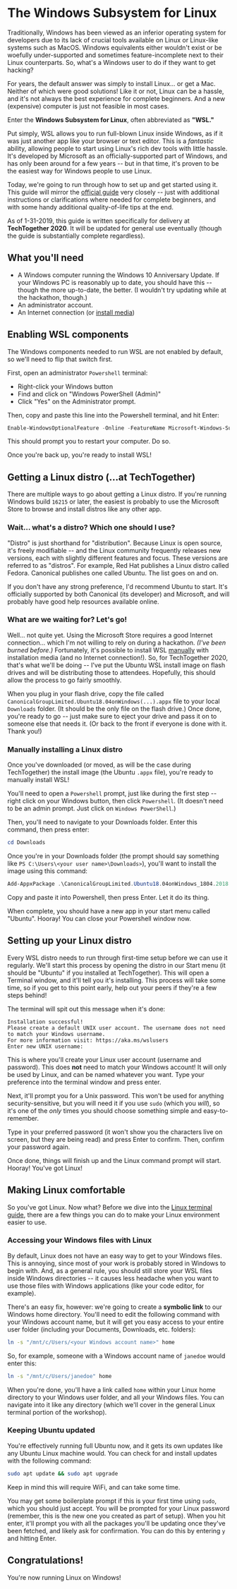 # The Windows Subsystem for Linux
Traditionally, Windows has been viewed as an inferior operating system for developers due to its lack of crucial tools available on Linux or Linux-like systems such as MacOS. Windows equivalents either wouldn't exist or be woefully under-supported and sometimes feature-incomplete next to their Linux counterparts. So, what's a Windows user to do if they want to get hacking?

For years, the default answer was simply to install Linux... or get a Mac. Neither of which were good solutions! Like it or not, Linux can be a hassle, and it's not always the best experience for complete beginners. And a new (expensive) computer is just not feasible in most cases.

Enter the **Windows Subsystem for Linux**, often abbreviated as **"WSL."**

Put simply, WSL allows you to run full-blown Linux inside Windows, as if it was just another app like your browser or text editor. This is a _fantastic_ ability, allowing people to start using Linux's rich dev tools with little hassle. It's developed by Microsoft as an officially-supported part of Windows, and has only been around for a few years -- but in that time, it's proven to be the easiest way for Windows people to use Linux.

Today, we're going to run through how to set up and get started using it. This guide will mirror the [official guide](https://docs.microsoft.com/en-us/windows/wsl/install-win10) very closely -- just with additional instructions or clarifications where needed for complete beginners, and with some handy additional quality-of-life tips at the end.

As of 1-31-2019, this guide is written specifically for delivery at **TechTogether 2020**. It will be updated for general use eventually (though the guide is substantially complete regardless).

## What you'll need
- A Windows computer running the Windows 10 Anniversary Update. If your Windows PC is reasonably up to date, you should have this -- though the more up-to-date, the better. (I wouldn't try updating while at the hackathon, though.)
- An administrator account.
- An Internet connection (or [install media](https://docs.microsoft.com/en-us/windows/wsl/install-manual))

## Enabling WSL components
The Windows components needed to run WSL are not enabled by default, so we'll need to flip that switch first.

First, open an administrator `Powershell` terminal:
- Right-click your Windows button
- Find and click on "Windows PowerShell (Admin)"
- Click "Yes" on the Administrator prompt.

Then, copy and paste this line into the Powershell terminal, and hit Enter:

```powershell
Enable-WindowsOptionalFeature -Online -FeatureName Microsoft-Windows-Subsystem-Linux
```

This should prompt you to restart your computer. Do so.

Once you're back up, you're ready to install WSL!

## Getting a Linux distro (...at TechTogether)
There are multiple ways to go about getting a Linux distro. If you're running Windows build `16215` or later, the easiest is probably to use the Microsoft Store to browse and install distros like any other app.

### Wait... what's a distro? Which one should I use?
"Distro" is just shorthand for "distribution". Because Linux is open source, it's freely modifiable -- and the Linux community frequently releases new versions, each with slightly different features and focus. These versions are referred to as "distros". For example, Red Hat publishes a Linux distro called Fedora. Canonical publishes one called Ubuntu. The list goes on and on.

If you don't have any strong preference, I'd recommend Ubuntu to start. It's officially supported by both Canonical (its developer) and Microsoft, and will probably have good help resources available online.

### What are we waiting for? Let's go!
Well... not quite yet. Using the Microsoft Store requires a good Internet connection... which I'm not willing to rely on during a hackathon. _(I've been burned before.)_ Fortunately, it's possible to install WSL [manually](https://docs.microsoft.com/en-us/windows/wsl/install-manual) with installation media (and no Internet connection!). So, for TechTogether 2020, that's what we'll be doing -- I've put the Ubuntu WSL install image on flash drives and will be distributing those to attendees. Hopefully, this should allow the process to go fairly smoothly.

When you plug in your flash drive, copy the file called `CanonicalGroupLimited.Ubuntu18.04onWindows(...).appx` file to your local `Downloads` folder. (It should be the only file on the flash drive.) Once done, you're ready to go -- just make sure to eject your drive and pass it on to someone else that needs it. (Or back to the front if everyone is done with it. Thank you!)

### Manually installing a Linux distro
Once you've downloaded (or moved, as will be the case during TechTogether) the install image (the Ubuntu `.appx` file), you're ready to manually install WSL!

You'll need to open a `Powershell` prompt, just like during the first step -- right click on your Windows button, then click `Powershell`. (It doesn't need to be an admin prompt. Just click on `Windows PowerShell`.)

Then, you'll need to navigate to your Downloads folder. Enter this command, then press enter:

```powershell
cd Downloads
```

Once you're in your Downloads folder (the prompt should say something like `PS C:\Users\<your user name>\Downloads>`), you'll want to install the image using this command:

```powershell
Add-AppxPackage .\CanonicalGroupLimited.Ubuntu18.04onWindows_1804.2018.817.0_x64__79rhkp1fndgsc.appx
```

Copy and paste it into Powershell, then press Enter. Let it do its thing.

When complete, you should have a new app in your start menu called "Ubuntu". Hooray! You can close your Powershell window now.

## Setting up your Linux distro
Every WSL distro needs to run through first-time setup before we can use it regularly. We'll start this process by opening the distro in our Start menu (it should be "Ubuntu" if you installed at TechTogether). This will open a Terminal window, and it'll tell you it's installing. This process will take some time, so if you get to this point early, help out your peers if they're a few steps behind!

The terminal will spit out this message when it's done:

```
Installation successful!
Please create a default UNIX user account. The username does not need to match your Windows username.
For more information visit: https://aka.ms/wslusers
Enter new UNIX username:
```

This is where you'll create your Linux user account (username and password). This does **not** need to match your Windows account! It will only be used by Linux, and can be named whatever you want. Type your preference into the terminal window and press enter.

Next, it'll prompt you for a Unix password. This won't be used for anything security-sensitive, but you will need it if you use `sudo` (which you _will_), so it's one of the _only_ times you should choose something simple and easy-to-remember.

Type in your preferred password (it won't show you the characters live on screen, but they are being read) and press Enter to confirm. Then, confirm your password again.

Once done, things will finish up and the Linux command prompt will start. Hooray! You've got Linux!

## Making Linux comfortable
So you've got Linux. Now what? Before we dive into the [Linux terminal guide](../README.md), there are a few things you can do to make your Linux environment easier to use.

### Accessing your Windows files with Linux
By default, Linux does not have an easy way to get to your Windows files. This is annoying, since most of your work is probably stored in Windows to begin with. And, as a general rule, you should still store your WSL files inside Windows directories -- it causes less headache when you want to use those files with Windows applications (like your code editor, for example).

There's an easy fix, however: we're going to create a **symbolic link** to our Windows home directory. You'll need to edit the following command with your Windows account name, but it will get you easy access to your entire user folder (including your Documents, Downloads, etc. folders):

```bash
ln -s "/mnt/c/Users/<your Windows account name>" home
```

So, for example, someone with a Windows account name of `janedoe` would enter this:

```bash
ln -s "/mnt/c/Users/janedoe" home
```

When you're done, you'll have a link called `home` within your Linux home directory to your Windows user folder, and all your Windows files. You can navigate into it like any directory (which we'll cover in the general Linux terminal portion of the workshop).

### Keeping Ubuntu updated
You're effectively running full Ubuntu now, and it gets its own updates like any Ubuntu Linux machine would. You can check for and install updates with the following command:

```bash
sudo apt update && sudo apt upgrade
```

Keep in mind this will require WiFi, and can take some time.

You may get some boilerplate prompt if this is your first time using `sudo`, which you should just accept. You will be prompted for your Linux password (remember, this is the new one you created as part of setup). When you hit enter, it'll prompt you with all the packages you'll be updating once they've been fetched, and likely ask for confirmation. You can do this by entering `y` and hitting Enter.

## Congratulations!
You're now running Linux on Windows!
